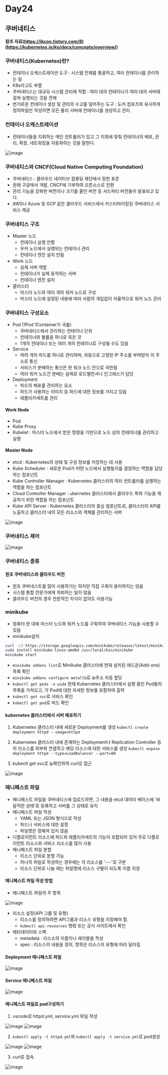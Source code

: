 # Day24

## 쿠버네티스

**참조 자료(https://ikcoo.tistory.com/8)   (https://kubernetes.io/ko/docs/concepts/overview/)**

### 쿠버네티스(Kubernetes)란?
- 컨테이너 오케스트레이션 도구 : 시스템 전체를 통괄하고, 여러 컨테이너를 관리하는 일
- K8s라고도 부름
- 쿠버네티스는 대규모 시스템 관리에 적합 : 여러 대의 컨테이너가 여러 대의 서버에 걸쳐 실행되는 것을 전제
- 번거로운 컨테이너 생성 및 관리의 수고를 덜어주는 도구 : 도커 컴포즈와 유사하게 정의파일만 작성하면 모든 물리 서버에 컨테이너를 생성하고 관리

### 컨테이너 오케스트레이션
- 컨테이너들을 지휘하는 메인 컨트롤러가 있고 그 지휘에 맞춰 컨테이너의 배포, 관리, 확장, 네트워킹을 자동화하는 것을 말한다.

![image](https://github.com/JoEunSae/Metanet-Internship/assets/83803199/8c11f0ab-3476-4f94-9a73-24f7fd1e84b5)


### 쿠버네티스와 CNCF(Cloud Native Computing Foundation)
-  쿠버네티스 : 클라우드 네이티브 컴퓨팅 재단에서 정한 표준
-  원래 구궁에서 개발, CNCF에 기부하여 오픈소스로 전환
-  관리 기능을 강화한 버전이나 크기를 줄인 버전 등 서드파티 버전들이 발표되고 있다.
-  AWS나 Azure 및 GCP 같은 클라우드 서비스에서 커스터마이징된 쿠버네티스 서비스 제공

### 쿠버네티스 구조
- Master 노드
  - 컨테이너 실행 안함
  - 우커 노드에서 실행되는 컨테이너 관리
  - 컨테이너 엔진 설치 안됨
- Work 노드
  - 실제 서버 역할
  - 컨테이너가 실제 동작하는 서버
  - 컨테이너 엔진 설치
 - 클러스터
   - 마스터 노드와 여러 개의 워커 노드로 구성
   - 마스터 노드에 설정된 내용에 따라 사람의 개입없이 자율적으로 워커 노드 관리

### 쿠버네티스 구성요소
- Pod (1Pod 1Container가 국룰)
  - 쿠버네티스에서 관리하는 컨테이너 단위
  - 컨테이너와 볼륨을 하나로 묵은 것
  - 1개의 컨테이너 또는 여러 개의 컨테이너로 구성될 수도 있음
- Service
  - 여려 개의 파드를 하나로 관리하며, 자동으로 고정된 IP 주소를 부여받아 이 주소로 통신
  - 서비스가 분배하는 통신은 한 워크 노드 안으로 국한됨
  - 여러 워커 노드간 분배는 실제로 로드밸런서나 인그레스가 담당
- Deployment
  - 파드의 배포를 관리하는 요소
  - 파드가 사용하는 이미지 등 파드에 대한 정보를 가지고 있음
  - 레플리카세트를 관리

#### Work Node
- Pod
- Kube Proxy 
- Kubelet : 마스터 노드에서 받은 명령을 기반으로 노드 상의 컨테이너를 관리하고 실행

#### Master Node
- etcd :  Kubernetes의 상태 및 구성 정보를 저장하는 데 사용
- Kube Scheduler : 새로운 Pod가 어떤 노드에서 실행될지를 결정하는 역할을 담당하는 컴포넌트
- Kube Controller Manager :  Kubernetes 클러스터의 여러 컨트롤러를 실행하는 역할을 하는 컴포넌트
- Cloud Controller Manager : ubernetes 클러스터에서 클라우드 특화 기능을 제공하기 위한 역할을 하는 컴포넌트
- Kube API Server : Kubernetes 클러스터의 중심 컴포넌트로, 클러스터의 API를 노출하고 클러스터 내의 모든 리소스와 객체를 관리하는 서버

![image](https://github.com/JoEunSae/Metanet-Internship/assets/83803199/3fc97a43-db1d-496f-890b-7c0aeebb39b8)

### 쿠버네티스 제어

![image](https://github.com/JoEunSae/Metanet-Internship/assets/83803199/77ccd314-cd7e-425a-84c2-b126ac1fc08a)


### 쿠버네티스 종류

#### 원조 쿠버네티스와 클라우드 버전
- 원조 쿠버네스트를 많이 사용하기는 하지만 직접 구축이 용이하지는 않음
- 시스템 통합 전문가에게 의뢰하는 일이 많음
- 클라우드 버전의 경우 전문적인 지식이 없어도 이용가능


### minikube
- 컴퓨터 한 대에 마스터 노드와 워커 노드를 구축하여 쿠버네티스 기능을 사용할 수 있음
- minikube설치
```bash
curl -LO https://storage.googleapis.com/minikube/releases/latest/minikube-linux-amd64
sudo install minikube-linux-amd64 /usr/local/bin/minikube
minikube start
```

- `minikube addons list`로 Minikube 클러스터에 현재 설치된 애드온(Add-ons) 목록 확인
- `minikube addons configure metallb`로 ip주소 자동 할당
-  `kubectl get pods -o wide` 현재 Kubernetes 클러스터에서 실행 중인 Pod들의 목록을 가져오고, 각 Pod에 대한 자세한 정보를 포함하여 출력
- `kubectl get svc`로 서비스 확인
- `kubectl get pod`로 파드 확인

#### kubernetes 클러스터에서 서버 배포하기

1.  Kubernetes 클러스터 내에 새로운 Deployment를 생성 `kubectl create deployment httpd --image=httpd`

2. Kubernetes 클러스터 내에 존재하는 Deployment나 Replication Controller 등의 리소스를 외부와 연결하고 해당 리소스에 대한 서비스를 생성 `kubectl expose deployment httpd --type=LoadBalancer --port=80`

3. kubectl get svc로 ip확인하여 curl로 접근

![image](https://github.com/JoEunSae/Metanet-Internship/assets/83803199/0f5e96df-9665-429a-9022-a8f81ea4cc63)


### 매니페스트 파일
- 매니페스트 파일을 쿠버네티스에 업로드하면, 그 내용을 etcd 데이터 베이스에 '바람직한 상태'로 등록하고 서버를 그 상태로 유지
- 매니페스트 파일 작성
  - YAML 또는 JSON 형식으로 작성
  - 파드나 서비스에 대한 설정
  - 파일명은 정해져 있지 않음
- 디플로이먼트 리소스에 파드와 레플리카세트의 기능이 포합되어 있어 주로 디플로이먼트 리소스와 서비스 리소스를 많이 사용
- 매니페스트 파일 분할
  - 리소스 단위로 분할 가능
  - 하나의 파일로 작성하는 경우에는 각 리소스를 '---'로 구분
  - 리소스 단위로 나눌 때는 파일명에 리소스 구별이 되도록 이름 지정
 
#### 매니페스트 파일 작성 방법

- 매니페스트 파일의 주 항목

![image](https://github.com/JoEunSae/Metanet-Internship/assets/83803199/51d67ac4-13a3-4beb-a6e9-214395b7eb75)

- 리소스 설정(API 그룹 및 유형)
  - 리소스를 정의하려면 API그룹과 리소스 유형을 지정해야 함.
  - `kubectl api-resources` 명령 또는 공식 사이트에서 확인
- 메타데이터와 스팩
  - metadata : 리스소의 이름이나 레이블을 작성
  - spec : 리소스의 내용을 정의, 항목은 리소스의 유형에 따라 달라짐

#### Deployment 매니페스트 파일
![image](https://github.com/JoEunSae/Metanet-Internship/assets/83803199/3c652ded-8144-4fc5-b170-7916a8e16da1)

#### Service 매니페스트 파일
![image](https://github.com/JoEunSae/Metanet-Internship/assets/83803199/663d5bc7-5255-4ea1-84ed-26d1d87eac4a)

#### 매니페스트 파일로 pod구성하기

1. vscode로 httpd.yml, service.yml 파일 작성

![image](https://github.com/JoEunSae/Metanet-Internship/assets/83803199/5970bb51-efaa-4df3-a153-16c6bfe5849f)
![image](https://github.com/JoEunSae/Metanet-Internship/assets/83803199/79784337-c7f7-49a7-a488-a4c7eb793d56)

2. `kubectl apply -t httpd.yml`와 `kubectl apply -t service.yml`로 pod생성

![image](https://github.com/JoEunSae/Metanet-Internship/assets/83803199/89b3afd8-0a28-44d0-8cc1-0fd2f26e0a19)
![image](https://github.com/JoEunSae/Metanet-Internship/assets/83803199/02d678e9-0e83-4bc1-979a-8caa0dc261e1)

3. curl로 접속

![image](https://github.com/JoEunSae/Metanet-Internship/assets/83803199/f130c68f-4e3a-4962-a087-0b210858ca02)
 
